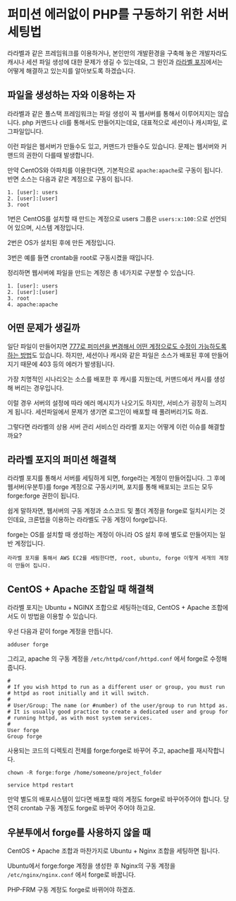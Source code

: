 # 퍼미션 에러없이 PHP를 구동하기 위한 서버 세팅법

라라벨과 같은 프레임워크를 이용하거나, 본인만의 개발환경을 구축해 놓은 개발자라도 캐시나 세션 파일 생성에 대한 문제가 생길 수 있는데요, 그 원인과 [라라벨 포지](https://forge.laravel.com/)에서는 어떻게 해결하고 있는지를 알아보도록 하겠습니다.

## 파일을 생성하는 자와 이용하는 자

라라벨과 같은 풀스택 프레임워크는 파일 생성이 꼭 웹서버를 통해서 이루어지지는 않습니다. php 커맨드나 cli를 통해서도 만들어지는데요, 대표적으로 세션이나 캐시파일, 로그파일입니다.

이런 파일은 웹서버가 만들수도 있고, 커맨드가 만들수도 있습니다. 문제는 웹서버와 커맨드의 권한이 다를때 발생합니다.

만약 CentOS와 아파치를 이용한다면, 기본적으로 `apache:apache`로 구동이 됩니다. 반면 소스는 다음과 같은 계정으로 구동이 됩니다.

    1. [user]: users
    2. [user]:[user]
    3. root

1번은 CentOS를 설치할 때 만드는 계정으로 users 그룹은 `users:x:100:`으로 선언되어 있으며, 시스템 계정입니다.

2번은 OS가 설치된 후에 만든 계정입니다.

3번은 예를 들면 crontab을 root로 구동시켰을 때입니다.

정리하면 웹서버에 파일을 만드는 계정은 총 네가지로 구분할 수 있습니다.

    1. [user]: users
    2. [user]:[user]
    3. root
    4. apache:apache

## 어떤 문제가 생길까

일단 파일이 만들어지면 [777로 퍼미션을 변경해서 어떤 계정으로도 수정이 가능하도록 하는 방법](https://www.lesstif.com/php-and-laravel/laravel-log-file-permission-48103448.html)도 있습니다. 하지만, 세션이나 캐시와 같은 파일은 소스가 배포된 후에 만들어지기 때문에 403 등의 에러가 발생됩니다.

가장 치명적인 시나리오는 소스를 배포한 후 캐시를 지웠는데, 커맨드에서 캐시를 생성해 버리는 경우입니다.

이럴 경우 서버의 설정에 따라 에러 메시지가 나오기도 하지만, 서비스가 굉장히 느려지게 됩니다. 세션파일에서 문제가 생기면 로그인이 배포할 때 풀려버리기도 하죠.

그렇다면 라라벨의 상용 서버 관리 서비스인 라라벨 포지는 어떻게 이런 이슈를 해결할까요?

## 라라벨 포지의 퍼미션 해결책

라라벨 포지를 통해서 서버를 세팅하게 되면, forge라는 계정이 만들어집니다. 그 후에 웹서버(우분투)를 forge 계정으로 구동시키며, 포지를 통해 배포되는 코드는 모두 forge:forge 권한이 됩니다.

쉽게 말하자면, 웹서버의 구동 계정과 소스코드 및 폴더 계정을 forge로 일치시키는 것인데요, 크론탭을 이용하는 라라벨도 구동 계정이 forge입니다.

forge는 OS를 설치할 때 생성하는 계정이 아니라 OS 설치 후에 별도로 만들어지는 일반 계정입니다.

```
라라벨 포지를 통해서 AWS EC2를 세팅한다면, root, ubuntu, forge 이렇게 세개의 계정이 만들어 집니다.
```

## CentOS + Apache 조합일 때 해결책

라라벨 포지는 Ubuntu + NGINX 조합으로 세팅하는데요, CentOS + Apache 조합에서도 이 방법을 이용할 수 있습니다.

우선 다음과 같이 forge 계정을 만듭니다.

```console
adduser forge
```

그리고, apache 의 구동 계정을 `/etc/httpd/conf/httpd.conf` 에서 forge로 수정해 줍니다.

```console
#
# If you wish httpd to run as a different user or group, you must run
# httpd as root initially and it will switch.
#
# User/Group: The name (or #number) of the user/group to run httpd as.
# It is usually good practice to create a dedicated user and group for
# running httpd, as with most system services.
#
User forge
Group forge
```

사용되는 코드의 디렉토리 전체를 forge:forge로 바꾸어 주고, apache를 재시작합니다.

```console
chown -R forge:forge /home/someone/project_folder

service httpd restart
```

만약 별도의 배포시스템이 있다면 배포할 때의 계정도 forge로 바꾸어주어야 합니다. 당연히 crontab 구동 계정도 forge로 바꾸어 주어야 하고요.

## 우분투에서 forge를 사용하지 않을 때

CentOS + Apache 조합과 마찬가지로 Ubuntu + Nginx 조합을 세팅하면 됩니다.

Ubuntu에서 forge:forge 계정을 생성한 후 Nginx의 구동 계정을 `/etc/nginx/nginx.conf` 에서 forge로 바꿉니다.

PHP-FRM 구동 계정도 forge로 바뀌어야 하겠죠.
